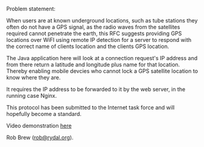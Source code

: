 Problem statement:

When users are at known underground locations, such as tube stations
they often do not have a GPS signal, as the radio waves from the
satellites required cannot penetrate the earth, this RFC suggests
providing GPS locations over WiFI using remote IP detection for a
server to respond with the correct name of clients location and the
clients GPS location.



The Java application here will look at a connection request's IP address and from there 
return a latitude and longitude plus name for that location. Thereby enabling
mobile devcies who cannot lock a GPS satellite location to know where they are.

It requires the IP address to be forwarded to it by the web server, in the running
case Nginx.

This protocol has been submitted to the Internet task force and will hopefully become a standard.

Video demonstration <A HREF="https://youtu.be/pqURqmVVwYk"> here</A>

Rob Brew (<a href="mailto:rob@rydal.org">rob@rydal.org</a>).
